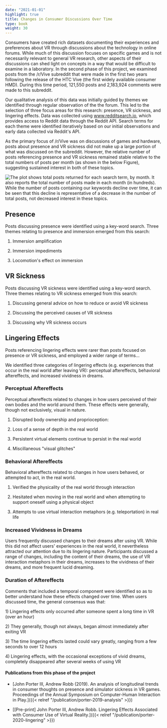 ```yaml
---
date: "2021-01-01"
highlight: true
title: Changes in Consumer Discussions Over Time
type: book
weight: 30
---
```


Consumers have created rich datasets documenting their experiences and preferences about VR through discussions about the technology in online forums. While much of this discussion focuses on specific games and is not necessarily relevant to general VR research, other aspects of their discussions can shed light on concepts in a way that would be difficult to examine in a laboratory. In the second phase of this project, we examined posts from the /r/Vive subreddit that were made in the first two years following the release of the HTC Vive (the first widely available consumer HMD). During this time period, 121,550 posts and 2,183,924 comments were made to this subreddit.

Our qualitative analysis of this data was initially guided by themes we identified through regular observation of the the forum. This led to the selection of three focus areas for this research: presence, VR sickness, and lingering effects. Data was collected using www.redditsearch.io, which provides access to Reddit data through the Reddit API. Search terms for each theme were identified iteratively based on our initial observations and early data collected via Reddit's API.

As the primary focus of /r/Vive was on discussions of games and hardware, posts about presence and VR sickness did not make up a large portion of what was discussed on the subreddit. However, the relative number of posts referencing presence and VR sickness remained stable relative to the total numbers of posts per month (as shown in the below Figure), suggesting sustained interest in both of these topics.

![The plot shows total posts returned for each search term, by month. It also reports the total number of posts made in each month (in hundreds). While the number of posts containing our keywords decline over time, it can be seen that this decline is representative of a decrease in the number of total posts, not decreased interest in these topics.](phase2-post_count.png "Post Counts")

## Presence

Posts discussing presence were identified using a key-word search. Three themes relating to presence and immersion emerged from this search:

1.  Immersion amplification

2.  Immersion impediments

3.  Locomotion's effect on immersion

## VR Sickness
Posts discussing VR sickness were identified using a key-word search. Three themes relating to VR sickness emerged from this search:

1. Discussing general advice on how to reduce or avoid VR sickness

2. Discussing the perceived causes of VR sickness

3. Discussing why VR sickness occurs



## Lingering Effects

Posts referencing lingering effects were rarer than posts focused on presence or VR sickness, and employed a wider range of terms...

We identified three categories of lingering effects (e.g. experiences that occur in the real world after leaving VR): perceptual aftereffects, behavioral aftereffects, and increased vividness in dreams.

### Perceptual Aftereffects

Perceptual aftereffects related to changes in how users perceived of their own bodies and the world around them. These effects were generally, though not exclusively, visual in nature.

1.  Disrupted body ownership and proprioception:

2.  Loss of a sense of depth in the real world

3.  Persistent virtual elements continue to persist in the real world

4.  Miscillaneous "visual glitches"

### Behavioral Aftereffects

Behavioral aftereffects related to changes in how users behaved, or attempted to act, in the real world.

1.  Verified the physicality of the real world through interaction

2.  Hesitated when moving in the real world and when attempting to support oneself using a physical object

3.  Attempts to use virtual interaction metaphors (e.g. teleportation) in real life

### Increased Vividness in Dreams

Users frequently discussed changes to their dreams after using VR. While this did not affect users' experiences in the real world, it nevertheless attracted our attention due to its lingering nature. Participants discussed a range of changes, including the content of their dreams, the use of VR interaction metaphors in their dreams, increases to the vividness of their dreams, and more frequent lucid dreaming.

### Duration of Aftereffects

Comments that included a temporal component were identified so as to better understand how these effects changed over time. When users discussed time, the general consensus was that:

1\) Lingering effects only occurred after someone spent a long time in VR (over an hour)

2\) They generally, though not always, began almost immediately after exiting VR

3\) The time lingering effects lasted could vary greatly, ranging from a few seconds to over 12 hours

4\) Lingering effects, with the occasional exceptions of vivid dreams, completely disappeared after several weeks of using VR

#### Publications from this phase of the project

-   \[John Porter III, Andrew Robb (2019). An analysis of longitudinal trends in consumer thoughts on presence and simulator sickness in VR games. Proceedings of the Annual Symposium on Computer-Human Interaction in Play.\]({{< relref "/publication/porter-2019-analysis" >}})

-   \[\[Pre-print\] John Porter III, Andrew Robb. Lingering Effects Associated with Consumer Use of Virtual Reality.\]({{< relref "/publication/porter-2020-lingering" >}})

